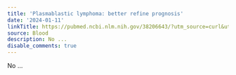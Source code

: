 ```yaml
---
title: 'Plasmablastic lymphoma: better refine prognosis'
date: '2024-01-11'
linkTitle: https://pubmed.ncbi.nlm.nih.gov/38206643/?utm_source=curl&utm_medium=rss&utm_campaign=journals&utm_content=7603509&fc=None&ff=20240111170659&v=2.18.0
source: Blood
description: No ...
disable_comments: true
---
```

No ...